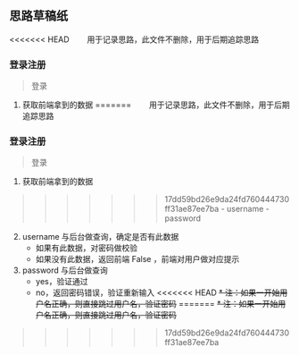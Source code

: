 ## 思路草稿纸

<<<<<<< HEAD
 &emsp;&emsp;用于记录思路，此文件不删除，用于后期追踪思路

 ### 登录注册

 > 登录
 1. 获取前端拿到的数据
=======
&emsp;&emsp;用于记录思路，此文件不删除，用于后期追踪思路

### 登录注册

> 登录

1. 获取前端拿到的数据
>>>>>>> 17dd59bd26e9da24fd760444730ff31ae87ee7ba
    - username
    - password
2. username 与后台做查询，确定是否有此数据
    - 如果有此数据，对密码做校验
    - 如果没有此数据，返回前端 False ，前端对用户做对应提示
3. password 与后台做查询
    - yes，验证通过
    - no，返回密码错误，验证重新输入
<<<<<<< HEAD
    ~~* 注：如果一开始用户名正确，则直接跳过用户名，验证密码~~
=======
    ~~* 注：如果一开始用户名正确，则直接跳过用户名，验证密码~~
>>>>>>> 17dd59bd26e9da24fd760444730ff31ae87ee7ba
